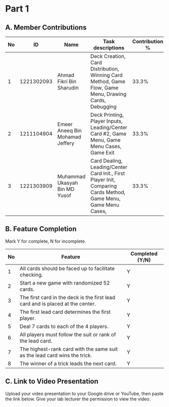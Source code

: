 # Part 1

## A. Member Contributions

No | ID         | Name                              | Task descriptions                                                                                                 | Contribution % |
-- | ---------- | --------------------------------- |-------------------------------------------------------------------------------------------------------------------| -------------- |
1  | 1221302093 | Ahmad Fikri Bin Sharudin          | Deck Creation, Card Distribution, Winning Card Method, Game Flow, Game Menu, Drawing Cards, Debugging             |      33.3%     |
2  | 1211104904 | Emeer Aneeq Bin Mohamad Jeffery   | Deck Printing, Player Inputs, Leading/Center Card #2, Game Menu, Game Menu Cases, Game Exit                       |      33.3%     |
3  | 1221303909 | Muhammad Ukasyah Bin MD Yusof     | Card Dealing, Leading/Center Card Init., First Player Init, Comparing Cards Method, Game Menu, Game Menu Cases,   |      33.3%     |



## B. Feature Completion

Mark Y for complete, N for incomplete.

No | Feature                                                                         | Completed (Y/N)
-- | ------------------------------------------------------------------------------- | ---------------
1  | All cards should be faced up to facilitate checking.                            |        Y
2  | Start a new game with randomized 52 cards.                                      |        Y
3  | The first card in the deck is the first lead card and is placed at the center.  |        Y
4  | The first lead card determines the first player.                                |        Y
5  | Deal 7 cards to each of the 4 players.                                          |        Y
6  | All players must follow the suit or rank of the lead card.                      |        Y
7  | The highest-rank card with the same suit as the lead card wins the trick.       |        Y
8  | The winner of a trick leads the next card.                                      |        Y


## C. Link to Video Presentation

Upload your video presentation to your Google drive or YouTube, then paste the link below. Give your lab lecturer the permission to view the video.



